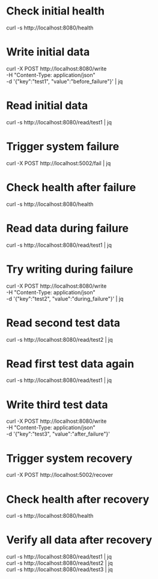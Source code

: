 # Check initial health
curl -s http://localhost:8080/health

# Write initial data
curl -X POST http://localhost:8080/write \
-H "Content-Type: application/json" \
-d '{"key":"test1", "value":"before_failure"}' | jq

# Read initial data
curl -s http://localhost:8080/read/test1 | jq

# Trigger system failure
curl -X POST http://localhost:5002/fail | jq

# Check health after failure
curl -s http://localhost:8080/health

# Read data during failure
curl -s http://localhost:8080/read/test1 | jq

# Try writing during failure
curl -X POST http://localhost:8080/write \
-H "Content-Type: application/json" \
-d '{"key":"test2", "value":"during_failure"}' | jq

# Read second test data
curl -s http://localhost:8080/read/test2 | jq

# Read first test data again
curl -s http://localhost:8080/read/test1 | jq

# Write third test data
curl -X POST http://localhost:8080/write \
-H "Content-Type: application/json" \
-d '{"key":"test3", "value":"after_failure"}'

# Trigger system recovery
curl -X POST http://localhost:5002/recover

# Check health after recovery
curl -s http://localhost:8080/health

# Verify all data after recovery
curl -s http://localhost:8080/read/test1 | jq \
curl -s http://localhost:8080/read/test2 | jq \
curl -s http://localhost:8080/read/test3 | jq 
